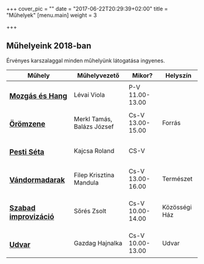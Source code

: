 +++
cover_pic = ""
date = "2017-06-22T20:29:39+02:00"
title = "Műhelyek"
[menu.main]
weight = 3

+++
<h2>Műhelyeink 2018-ban</h2>
<p>Érvényes karszalaggal minden műhelyünk látogatása ingyenes.</p>
<table class="table custom-table">
<thead>
<th>Műhely</th>
<th>Műhelyvezető</th>
<th>Mikor?</th>
<th>Helyszín</th>
</thead>
<tbody>
<tr>
<td><h3><a href="/artist/mozgas-es-hang">Mozgás és Hang</a></h3></td>
<td>Lévai Viola</td>
<td>P-V 11.00-13.00</td>
<td></td>
</tr>
<tr>
<td><h3><a href="/artist/oromzene">Örömzene</a></h3></td>
<td>Merkl Tamás, Balázs József</td>
<td>Cs-V 13.00-15.00</td>
<td>Forrás</td>
</tr>
<tr>
<td><h3><a href="/artist/kajcsa-roland">Pesti Séta</a></h3></td>
<td>Kajcsa Roland</td>
<td>CS-V</td>
<td></td>
</tr>
<tr>
<td><h3><a href="/artist/vandormadarak">Vándormadarak</a></h3></td>
<td>Filep Krisztina Mandula</td>
<td>Cs-V 13.00-16.00</td>
<td>Természet</td>
</tr>
<tr>
<td><h3><a href="/artist/szabad-improvizacio">Szabad improvizáció</a></h3></td>
<td>Sőrés Zsolt</td>
<td>Cs-V 10.00-14.00</td>
<td>Közösségi Ház</td>
</tr>
<tr>
<td><h3><a href="/artist/udvar">Udvar</a></h3></td>
<td>Gazdag Hajnalka</td>
<td>Cs-V 10.00-13.00</td>
<td>Udvar</td>
</tr>
</tbody>
</table>